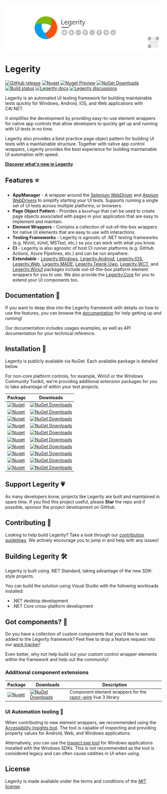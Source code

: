 <img src="assets/ProjectBanner.png" alt="Legerity project banner" />

# Legerity

[![GitHub release](https://img.shields.io/github/release/MADE-Apps/legerity.svg)](https://github.com/MADE-Apps/legerity/releases)
[![Nuget](https://img.shields.io/nuget/v/Legerity.svg)](https://www.nuget.org/packages/Legerity/)
[![Nuget Preview](https://img.shields.io/nuget/vpre/Legerity.svg?label=nuget%20%28preview%29)](https://www.nuget.org/packages/Legerity/)
[![NuGet Downloads](https://img.shields.io/nuget/dt/Legerity.Core.svg)](https://www.nuget.org/packages/Legerity)
[![Build status](https://github.com/MADE-Apps/legerity/actions/workflows/ci.yml/badge.svg?branch=main)](https://github.com/MADE-Apps/legerity/actions/workflows/ci.yml)
[![Legerity docs](https://img.shields.io/badge/docs-Legerity-blue.svg)](https://made-apps.github.io/legerity/)
[![Legerity discussions](https://img.shields.io/badge/discuss-Legerity-blue.svg)](https://github.com/MADE-Apps/legerity/discussions)

Legerity is an automated UI testing framework for building maintainable tests quickly for Windows, Android, iOS, and Web applications with C#/.NET. 

It simplifies the development by providing easy-to-use element wrappers for native app controls that allow developers to quickly get up and running with UI tests in no time.

Legerity also provides a best practice page object pattern for building UI tests with a maintainable structure. Together with native app control wrappers, Legerity provides the best experience for building maintainable UI automation with speed.

**[Discover what's new in Legerity](https://github.com/MADE-Apps/legerity/releases)**

## Features ⭐

- **AppManager** - A wrapper around the [Selenium WebDriver](https://github.com/SeleniumHQ/selenium) and [Appium WebDrivers](https://github.com/appium/appium-dotnet-driver) to simplify starting your UI tests. Supports running a single set of UI tests across multiple platforms, or browsers.
- **Page Object Pattern** - Provides a `BasePage` that can be used to create page objects associated with pages in your application that are easy to implement and maintain.
- **Element Wrappers** - Contains a collection of out-of-the-box wrappers for native UI elements that are easy to use with interactions.
- **Testing Frameworks** - Legerity is agnostic of .NET testing frameworks (e.g. NUnit, xUnit, MSTest, etc.) so you can work with what you know.
- **CI** - Legerity is also agnostic of host CI runner platforms (e.g. GitHub Actions, Azure Pipelines, etc.) and can be run anywhere.
- **Extendable** - [Legerity.Windows](https://www.nuget.org/packages/Legerity.Windows), [Legerity.Android](https://www.nuget.org/packages/Legerity.Android), [Legerity.IOS](https://www.nuget.org/packages/Legerity.IOS), [Legerity.Web](https://www.nuget.org/packages/Legerity.Web), [Legerity.MADE](https://www.nuget.org/packages/Legerity.MADE), [Legerity.Telerik.Uwp](https://www.nuget.org/packages/Legerity.Telerik.Uwp), [Legerity.WCT](https://www.nuget.org/packages/Legerity.WCT), and [Legerity.WinUI](https://www.nuget.org/packages/Legerity.WinUI) packages include out-of-the-box platform element wrappers for you to use. We also provide the [Legerity.Core](https://www.nuget.org/packages/Legerity.Core) for you to extend your UI components too.

## Documentation 📃

If you want to deep dive into the Legerity framework with details on how to use the features, you can browse the [documentation](https://made-apps.github.io/legerity/) for help getting up and running!

Our documentation includes usages examples, as well as API documentation for your technical reference.

## Installation 💾

Legerity is publicly available via NuGet. Each available package is detailed below. 

For non-core platform controls, for example, WinUI or the Windows Community Toolkit, we're providing additional extension packages for you to take advantage of within your test projects.

| Package | Downloads |
| ------ | ------ |
| [![Nuget](https://img.shields.io/nuget/v/Legerity.svg?label=Legerity)](https://www.nuget.org/packages/Legerity/) | [![NuGet Downloads](https://img.shields.io/nuget/dt/Legerity.svg)](https://www.nuget.org/packages/Legerity) |
| [![Nuget](https://img.shields.io/nuget/v/Legerity.Core.svg?label=Legerity.Core)](https://www.nuget.org/packages/Legerity.Core/) | [![NuGet Downloads](https://img.shields.io/nuget/dt/Legerity.Core.svg)](https://www.nuget.org/packages/Legerity.Core) |
| [![Nuget](https://img.shields.io/nuget/v/Legerity.Windows.svg?label=Legerity.Windows)](https://www.nuget.org/packages/Legerity.Windows/) | [![NuGet Downloads](https://img.shields.io/nuget/dt/Legerity.Windows.svg)](https://www.nuget.org/packages/Legerity.Windows) |
| [![Nuget](https://img.shields.io/nuget/v/Legerity.Android.svg?label=Legerity.Android)](https://www.nuget.org/packages/Legerity.Android/) | [![NuGet Downloads](https://img.shields.io/nuget/dt/Legerity.Android.svg)](https://www.nuget.org/packages/Legerity.Android) |
| [![Nuget](https://img.shields.io/nuget/v/Legerity.IOS.svg?label=Legerity.IOS)](https://www.nuget.org/packages/Legerity.IOS/) | [![NuGet Downloads](https://img.shields.io/nuget/dt/Legerity.IOS.svg)](https://www.nuget.org/packages/Legerity.IOS) |
| [![Nuget](https://img.shields.io/nuget/v/Legerity.Web.svg?label=Legerity.Web)](https://www.nuget.org/packages/Legerity.Web/) | [![NuGet Downloads](https://img.shields.io/nuget/dt/Legerity.Web.svg)](https://www.nuget.org/packages/Legerity.Web) |
| [![Nuget](https://img.shields.io/nuget/v/Legerity.MADE.svg?label=Legerity.MADE)](https://www.nuget.org/packages/Legerity.MADE/) | [![NuGet Downloads](https://img.shields.io/nuget/dt/Legerity.MADE.svg)](https://www.nuget.org/packages/Legerity.MADE) |
| [![Nuget](https://img.shields.io/nuget/v/Legerity.Telerik.Uwp.svg?label=Legerity.Telerik.Uwp)](https://www.nuget.org/packages/Legerity.Telerik.Uwp/) | [![NuGet Downloads](https://img.shields.io/nuget/dt/Legerity.Telerik.Uwp.svg)](https://www.nuget.org/packages/Legerity.Telerik.Uwp) |
| [![Nuget](https://img.shields.io/nuget/v/Legerity.WCT.svg?label=Legerity.WCT)](https://www.nuget.org/packages/Legerity.WCT/) | [![NuGet Downloads](https://img.shields.io/nuget/dt/Legerity.WCT.svg)](https://www.nuget.org/packages/Legerity.WCT) |
| [![Nuget](https://img.shields.io/nuget/v/Legerity.WinUI.svg?label=Legerity.WinUI)](https://www.nuget.org/packages/Legerity.WinUI/) | [![NuGet Downloads](https://img.shields.io/nuget/dt/Legerity.WinUI.svg)](https://www.nuget.org/packages/Legerity.WinUI) |

## Support Legerity 💗

As many developers know, projects like Legerity are built and maintained in spare time. If you find this project useful, please **Star** the repo and if possible, sponsor the project development on GitHub. 

## Contributing 🚀

Looking to help build Legerity? Take a look through our [contribution guidelines](CONTRIBUTING.md). We actively encourage you to jump in and help with any issues!

## Building Legerity 🛠

Legerity is built using .NET Standard, taking advantage of the new SDK-style projects.

You can build the solution using Visual Studio with the following workloads installed:

- .NET desktop development
- .NET Core cross-platform development

## Got components? 💭

Do you have a collection of custom components that you'd like to see added to the Legerity framework? Feel free to drop a feature request into our [work tracker](https://github.com/MADE-Apps/legerity/issues)!

Even better, why not help build out your custom control wrapper elements within the framework and help out the community!

### Additional component extensions

| Package | Downloads | Description |
| ------ | ------ | ------ |
| [![Nuget](https://img.shields.io/nuget/v/RazorWire.Selenium.svg?label=razor-wire)](https://www.nuget.org/packages/RazorWire.Selenium/) | [![NuGet Downloads](https://img.shields.io/nuget/dt/RazorWire.Selenium.svg)](https://www.nuget.org/packages/RazorWire.Selenium/) | Component element wrappers for the [razor-wire](https://www.npmjs.com/package/razor-wire) Vue 3 library |

### UI Automation tooling 🧰

When contributing to new element wrappers, we recommended using the [Accessibility Insights tool](https://accessibilityinsights.io/en/). The tool is capable of inspecting and providing property values for Android, Web, and Windows applications.

Alternatively, you can use the [Inspect.exe tool](https://docs.microsoft.com/en-us/windows/win32/winauto/inspect-objects) for Windows applications installed with the Windows SDKs. This is not recommended as the tool is considered legacy and can often cause oddities in UI when using. 

## License

Legerity is made available under the terms and conditions of the [MIT license](LICENSE).
